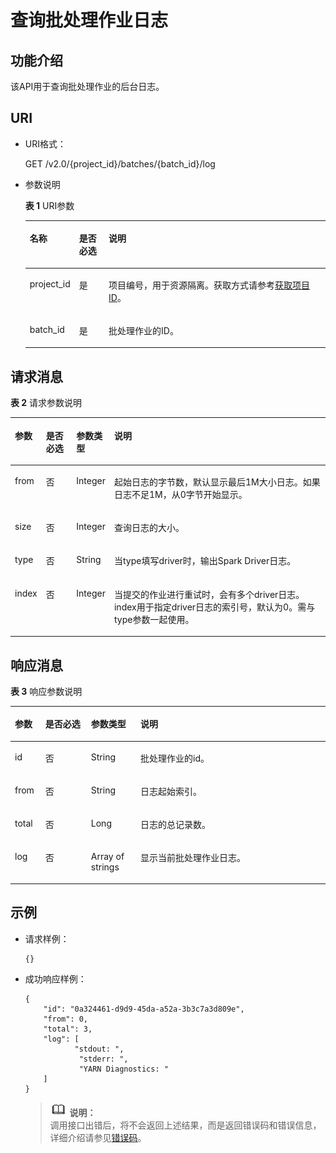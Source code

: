 # 查询批处理作业日志<a name="dli_02_0128"></a>

## 功能介绍<a name="zh-cn_topic_0103345066_zh-cn_topic_0102902523_s1f0e4fd3d502405199f36f78e68721aa"></a>

该API用于查询批处理作业的后台日志。

## URI<a name="zh-cn_topic_0103345066_zh-cn_topic_0102902523_s9e1b8ec5b57c422a942b19835da7d66e"></a>

-   URI格式：

    GET /v2.0/\{project\_id\}/batches/\{batch\_id\}/log

-   参数说明

    **表 1**  URI参数

    <a name="zh-cn_topic_0103345066_zh-cn_topic_0102902523_zh-cn_topic_0069077803_table60779388"></a>
    <table><thead align="left"><tr id="zh-cn_topic_0103345066_zh-cn_topic_0102902523_zh-cn_topic_0069077803_row61411666"><th class="cellrowborder" valign="top" width="14.000000000000002%" id="mcps1.2.4.1.1"><p id="zh-cn_topic_0103345066_zh-cn_topic_0102902523_a420a62a594f9410eaea229ffc8037a61"><a name="zh-cn_topic_0103345066_zh-cn_topic_0102902523_a420a62a594f9410eaea229ffc8037a61"></a><a name="zh-cn_topic_0103345066_zh-cn_topic_0102902523_a420a62a594f9410eaea229ffc8037a61"></a>名称</p>
    </th>
    <th class="cellrowborder" valign="top" width="10%" id="mcps1.2.4.1.2"><p id="zh-cn_topic_0103345066_zh-cn_topic_0102902523_zh-cn_topic_0069077803_p873025824211"><a name="zh-cn_topic_0103345066_zh-cn_topic_0102902523_zh-cn_topic_0069077803_p873025824211"></a><a name="zh-cn_topic_0103345066_zh-cn_topic_0102902523_zh-cn_topic_0069077803_p873025824211"></a>是否必选</p>
    </th>
    <th class="cellrowborder" valign="top" width="76%" id="mcps1.2.4.1.3"><p id="zh-cn_topic_0103345066_zh-cn_topic_0102902523_a692d3cd97b464aed90ba6d841900a4a5"><a name="zh-cn_topic_0103345066_zh-cn_topic_0102902523_a692d3cd97b464aed90ba6d841900a4a5"></a><a name="zh-cn_topic_0103345066_zh-cn_topic_0102902523_a692d3cd97b464aed90ba6d841900a4a5"></a>说明</p>
    </th>
    </tr>
    </thead>
    <tbody><tr id="zh-cn_topic_0103345066_zh-cn_topic_0102902523_zh-cn_topic_0069077803_row48589216"><td class="cellrowborder" valign="top" width="14.000000000000002%" headers="mcps1.2.4.1.1 "><p id="zh-cn_topic_0103345066_zh-cn_topic_0102902523_zh-cn_topic_0069077803_p43412436"><a name="zh-cn_topic_0103345066_zh-cn_topic_0102902523_zh-cn_topic_0069077803_p43412436"></a><a name="zh-cn_topic_0103345066_zh-cn_topic_0102902523_zh-cn_topic_0069077803_p43412436"></a>project_id</p>
    </td>
    <td class="cellrowborder" valign="top" width="10%" headers="mcps1.2.4.1.2 "><p id="zh-cn_topic_0103345066_zh-cn_topic_0102902523_zh-cn_topic_0069077803_p26746391"><a name="zh-cn_topic_0103345066_zh-cn_topic_0102902523_zh-cn_topic_0069077803_p26746391"></a><a name="zh-cn_topic_0103345066_zh-cn_topic_0102902523_zh-cn_topic_0069077803_p26746391"></a>是</p>
    </td>
    <td class="cellrowborder" valign="top" width="76%" headers="mcps1.2.4.1.3 "><p id="p1310472724012"><a name="p1310472724012"></a><a name="p1310472724012"></a>项目编号，用于资源隔离。获取方式请参考<a href="获取项目ID.md">获取项目ID</a>。</p>
    </td>
    </tr>
    <tr id="zh-cn_topic_0103345066_row40002247161527"><td class="cellrowborder" valign="top" width="14.000000000000002%" headers="mcps1.2.4.1.1 "><p id="zh-cn_topic_0103345066_p11474470161527"><a name="zh-cn_topic_0103345066_p11474470161527"></a><a name="zh-cn_topic_0103345066_p11474470161527"></a>batch_id</p>
    </td>
    <td class="cellrowborder" valign="top" width="10%" headers="mcps1.2.4.1.2 "><p id="zh-cn_topic_0103345066_p57016873161527"><a name="zh-cn_topic_0103345066_p57016873161527"></a><a name="zh-cn_topic_0103345066_p57016873161527"></a>是</p>
    </td>
    <td class="cellrowborder" valign="top" width="76%" headers="mcps1.2.4.1.3 "><p id="zh-cn_topic_0103345066_p54964009161527"><a name="zh-cn_topic_0103345066_p54964009161527"></a><a name="zh-cn_topic_0103345066_p54964009161527"></a>批处理作业的ID。</p>
    </td>
    </tr>
    </tbody>
    </table>


## 请求消息<a name="zh-cn_topic_0103345066_zh-cn_topic_0102902523_section20458182103"></a>

**表 2**  请求参数说明

<a name="zh-cn_topic_0103345066_zh-cn_topic_0102902523_table1944164663513"></a>
<table><thead align="left"><tr id="zh-cn_topic_0103345066_zh-cn_topic_0102902523_row29441446113518"><th class="cellrowborder" valign="top" width="8%" id="mcps1.2.5.1.1"><p id="zh-cn_topic_0103345066_zh-cn_topic_0102902523_p1935161415364"><a name="zh-cn_topic_0103345066_zh-cn_topic_0102902523_p1935161415364"></a><a name="zh-cn_topic_0103345066_zh-cn_topic_0102902523_p1935161415364"></a>参数</p>
</th>
<th class="cellrowborder" valign="top" width="9.9%" id="mcps1.2.5.1.2"><p id="zh-cn_topic_0103345066_zh-cn_topic_0102902523_p1036131419366"><a name="zh-cn_topic_0103345066_zh-cn_topic_0102902523_p1036131419366"></a><a name="zh-cn_topic_0103345066_zh-cn_topic_0102902523_p1036131419366"></a>是否必选</p>
</th>
<th class="cellrowborder" valign="top" width="9.969999999999999%" id="mcps1.2.5.1.3"><p id="zh-cn_topic_0103345066_zh-cn_topic_0102902523_p17381114123617"><a name="zh-cn_topic_0103345066_zh-cn_topic_0102902523_p17381114123617"></a><a name="zh-cn_topic_0103345066_zh-cn_topic_0102902523_p17381114123617"></a>参数类型</p>
</th>
<th class="cellrowborder" valign="top" width="72.13000000000001%" id="mcps1.2.5.1.4"><p id="zh-cn_topic_0103345066_zh-cn_topic_0102902523_p1340121413614"><a name="zh-cn_topic_0103345066_zh-cn_topic_0102902523_p1340121413614"></a><a name="zh-cn_topic_0103345066_zh-cn_topic_0102902523_p1340121413614"></a>说明</p>
</th>
</tr>
</thead>
<tbody><tr id="zh-cn_topic_0103345066_row53252829155831"><td class="cellrowborder" valign="top" width="8%" headers="mcps1.2.5.1.1 "><p id="zh-cn_topic_0103345066_p46898331155831"><a name="zh-cn_topic_0103345066_p46898331155831"></a><a name="zh-cn_topic_0103345066_p46898331155831"></a>from</p>
</td>
<td class="cellrowborder" valign="top" width="9.9%" headers="mcps1.2.5.1.2 "><p id="zh-cn_topic_0103345066_p40668489155831"><a name="zh-cn_topic_0103345066_p40668489155831"></a><a name="zh-cn_topic_0103345066_p40668489155831"></a>否</p>
</td>
<td class="cellrowborder" valign="top" width="9.969999999999999%" headers="mcps1.2.5.1.3 "><p id="zh-cn_topic_0103345066_p5813287155831"><a name="zh-cn_topic_0103345066_p5813287155831"></a><a name="zh-cn_topic_0103345066_p5813287155831"></a>Integer</p>
</td>
<td class="cellrowborder" valign="top" width="72.13000000000001%" headers="mcps1.2.5.1.4 "><p id="zh-cn_topic_0103345066_p17904268162446"><a name="zh-cn_topic_0103345066_p17904268162446"></a><a name="zh-cn_topic_0103345066_p17904268162446"></a>起始日志的字节数，默认显示最后1M大小日志。如果日志不足1M，从0字节开始显示。</p>
</td>
</tr>
<tr id="zh-cn_topic_0103345066_row13373521155831"><td class="cellrowborder" valign="top" width="8%" headers="mcps1.2.5.1.1 "><p id="zh-cn_topic_0103345066_p6949431155831"><a name="zh-cn_topic_0103345066_p6949431155831"></a><a name="zh-cn_topic_0103345066_p6949431155831"></a>size</p>
</td>
<td class="cellrowborder" valign="top" width="9.9%" headers="mcps1.2.5.1.2 "><p id="zh-cn_topic_0103345066_p26033042155831"><a name="zh-cn_topic_0103345066_p26033042155831"></a><a name="zh-cn_topic_0103345066_p26033042155831"></a>否</p>
</td>
<td class="cellrowborder" valign="top" width="9.969999999999999%" headers="mcps1.2.5.1.3 "><p id="zh-cn_topic_0103345066_p28301633155831"><a name="zh-cn_topic_0103345066_p28301633155831"></a><a name="zh-cn_topic_0103345066_p28301633155831"></a>Integer</p>
</td>
<td class="cellrowborder" valign="top" width="72.13000000000001%" headers="mcps1.2.5.1.4 "><p id="zh-cn_topic_0103345066_p64252615162455"><a name="zh-cn_topic_0103345066_p64252615162455"></a><a name="zh-cn_topic_0103345066_p64252615162455"></a>查询日志的大小。</p>
</td>
</tr>
<tr id="row20634150143618"><td class="cellrowborder" valign="top" width="8%" headers="mcps1.2.5.1.1 "><p id="p1963555011368"><a name="p1963555011368"></a><a name="p1963555011368"></a>type</p>
</td>
<td class="cellrowborder" valign="top" width="9.9%" headers="mcps1.2.5.1.2 "><p id="p126351250133611"><a name="p126351250133611"></a><a name="p126351250133611"></a>否</p>
</td>
<td class="cellrowborder" valign="top" width="9.969999999999999%" headers="mcps1.2.5.1.3 "><p id="p76351550183617"><a name="p76351550183617"></a><a name="p76351550183617"></a>String</p>
</td>
<td class="cellrowborder" valign="top" width="72.13000000000001%" headers="mcps1.2.5.1.4 "><p id="p13636750103616"><a name="p13636750103616"></a><a name="p13636750103616"></a>当type填写driver时，输出Spark Driver日志。</p>
</td>
</tr>
<tr id="row4823049113716"><td class="cellrowborder" valign="top" width="8%" headers="mcps1.2.5.1.1 "><p id="p15823184912379"><a name="p15823184912379"></a><a name="p15823184912379"></a>index</p>
</td>
<td class="cellrowborder" valign="top" width="9.9%" headers="mcps1.2.5.1.2 "><p id="p2823349183712"><a name="p2823349183712"></a><a name="p2823349183712"></a>否</p>
</td>
<td class="cellrowborder" valign="top" width="9.969999999999999%" headers="mcps1.2.5.1.3 "><p id="p582314913716"><a name="p582314913716"></a><a name="p582314913716"></a>Integer</p>
</td>
<td class="cellrowborder" valign="top" width="72.13000000000001%" headers="mcps1.2.5.1.4 "><p id="p68237495374"><a name="p68237495374"></a><a name="p68237495374"></a>当提交的作业进行重试时，会有多个driver日志。index用于指定driver日志的索引号，默认为0。需与type参数一起使用。</p>
</td>
</tr>
</tbody>
</table>

## 响应消息<a name="zh-cn_topic_0103345066_zh-cn_topic_0102902523_sd1ecb66580054b2ea403be8b2272a2c7"></a>

**表 3**  响应参数说明

<a name="zh-cn_topic_0103345066_zh-cn_topic_0102902523_table1391425172812"></a>
<table><thead align="left"><tr id="zh-cn_topic_0103345066_zh-cn_topic_0102902523_row239272520282"><th class="cellrowborder" valign="top" width="9.66%" id="mcps1.2.5.1.1"><p id="zh-cn_topic_0103345066_zh-cn_topic_0102902523_p73934250283"><a name="zh-cn_topic_0103345066_zh-cn_topic_0102902523_p73934250283"></a><a name="zh-cn_topic_0103345066_zh-cn_topic_0102902523_p73934250283"></a>参数</p>
</th>
<th class="cellrowborder" valign="top" width="14.510000000000002%" id="mcps1.2.5.1.2"><p id="p671919142279"><a name="p671919142279"></a><a name="p671919142279"></a>是否必选</p>
</th>
<th class="cellrowborder" valign="top" width="15.72%" id="mcps1.2.5.1.3"><p id="zh-cn_topic_0103345066_zh-cn_topic_0102902523_p93931525182819"><a name="zh-cn_topic_0103345066_zh-cn_topic_0102902523_p93931525182819"></a><a name="zh-cn_topic_0103345066_zh-cn_topic_0102902523_p93931525182819"></a>参数类型</p>
</th>
<th class="cellrowborder" valign="top" width="60.11%" id="mcps1.2.5.1.4"><p id="zh-cn_topic_0103345066_zh-cn_topic_0102902523_p339412542814"><a name="zh-cn_topic_0103345066_zh-cn_topic_0102902523_p339412542814"></a><a name="zh-cn_topic_0103345066_zh-cn_topic_0102902523_p339412542814"></a>说明</p>
</th>
</tr>
</thead>
<tbody><tr id="zh-cn_topic_0103345066_row63379595162513"><td class="cellrowborder" valign="top" width="9.66%" headers="mcps1.2.5.1.1 "><p id="zh-cn_topic_0103345066_p50256728162513"><a name="zh-cn_topic_0103345066_p50256728162513"></a><a name="zh-cn_topic_0103345066_p50256728162513"></a>id</p>
</td>
<td class="cellrowborder" valign="top" width="14.510000000000002%" headers="mcps1.2.5.1.2 "><p id="p57191314112713"><a name="p57191314112713"></a><a name="p57191314112713"></a>否</p>
</td>
<td class="cellrowborder" valign="top" width="15.72%" headers="mcps1.2.5.1.3 "><p id="zh-cn_topic_0103345066_p44263180162513"><a name="zh-cn_topic_0103345066_p44263180162513"></a><a name="zh-cn_topic_0103345066_p44263180162513"></a>String</p>
</td>
<td class="cellrowborder" valign="top" width="60.11%" headers="mcps1.2.5.1.4 "><p id="zh-cn_topic_0103345066_p28547791162513"><a name="zh-cn_topic_0103345066_p28547791162513"></a><a name="zh-cn_topic_0103345066_p28547791162513"></a>批处理作业的id。</p>
</td>
</tr>
<tr id="zh-cn_topic_0103345066_row66694500162513"><td class="cellrowborder" valign="top" width="9.66%" headers="mcps1.2.5.1.1 "><p id="zh-cn_topic_0103345066_p7592495162513"><a name="zh-cn_topic_0103345066_p7592495162513"></a><a name="zh-cn_topic_0103345066_p7592495162513"></a>from</p>
</td>
<td class="cellrowborder" valign="top" width="14.510000000000002%" headers="mcps1.2.5.1.2 "><p id="p77191014152719"><a name="p77191014152719"></a><a name="p77191014152719"></a>否</p>
</td>
<td class="cellrowborder" valign="top" width="15.72%" headers="mcps1.2.5.1.3 "><p id="zh-cn_topic_0103345066_p11012339162513"><a name="zh-cn_topic_0103345066_p11012339162513"></a><a name="zh-cn_topic_0103345066_p11012339162513"></a>String</p>
</td>
<td class="cellrowborder" valign="top" width="60.11%" headers="mcps1.2.5.1.4 "><p id="zh-cn_topic_0103345066_p19584260162513"><a name="zh-cn_topic_0103345066_p19584260162513"></a><a name="zh-cn_topic_0103345066_p19584260162513"></a>日志起始索引。</p>
</td>
</tr>
<tr id="zh-cn_topic_0103345066_row59606283162513"><td class="cellrowborder" valign="top" width="9.66%" headers="mcps1.2.5.1.1 "><p id="zh-cn_topic_0103345066_p49846418162513"><a name="zh-cn_topic_0103345066_p49846418162513"></a><a name="zh-cn_topic_0103345066_p49846418162513"></a>total</p>
</td>
<td class="cellrowborder" valign="top" width="14.510000000000002%" headers="mcps1.2.5.1.2 "><p id="p12719614172710"><a name="p12719614172710"></a><a name="p12719614172710"></a>否</p>
</td>
<td class="cellrowborder" valign="top" width="15.72%" headers="mcps1.2.5.1.3 "><p id="zh-cn_topic_0103345066_p11028097162513"><a name="zh-cn_topic_0103345066_p11028097162513"></a><a name="zh-cn_topic_0103345066_p11028097162513"></a>Long</p>
</td>
<td class="cellrowborder" valign="top" width="60.11%" headers="mcps1.2.5.1.4 "><p id="zh-cn_topic_0103345066_p20860697162513"><a name="zh-cn_topic_0103345066_p20860697162513"></a><a name="zh-cn_topic_0103345066_p20860697162513"></a>日志的总记录数。</p>
</td>
</tr>
<tr id="zh-cn_topic_0103345066_row28992541162513"><td class="cellrowborder" valign="top" width="9.66%" headers="mcps1.2.5.1.1 "><p id="zh-cn_topic_0103345066_p40845066162513"><a name="zh-cn_topic_0103345066_p40845066162513"></a><a name="zh-cn_topic_0103345066_p40845066162513"></a>log</p>
</td>
<td class="cellrowborder" valign="top" width="14.510000000000002%" headers="mcps1.2.5.1.2 "><p id="p15719614192713"><a name="p15719614192713"></a><a name="p15719614192713"></a>否</p>
</td>
<td class="cellrowborder" valign="top" width="15.72%" headers="mcps1.2.5.1.3 "><p id="zh-cn_topic_0103345066_p20116078162513"><a name="zh-cn_topic_0103345066_p20116078162513"></a><a name="zh-cn_topic_0103345066_p20116078162513"></a>Array of strings</p>
</td>
<td class="cellrowborder" valign="top" width="60.11%" headers="mcps1.2.5.1.4 "><p id="zh-cn_topic_0103345066_p18789622162513"><a name="zh-cn_topic_0103345066_p18789622162513"></a><a name="zh-cn_topic_0103345066_p18789622162513"></a>显示当前批处理作业日志。</p>
</td>
</tr>
</tbody>
</table>

## 示例<a name="zh-cn_topic_0103345066_zh-cn_topic_0102902523_section17446171164041"></a>

-   请求样例：

    ```
    {}
    ```

-   成功响应样例：

    ```
    {
        "id": "0a324461-d9d9-45da-a52a-3b3c7a3d809e",
        "from": 0,
        "total": 3,
        "log": [
               "stdout: ",
                "stderr: ",
                "YARN Diagnostics: "
        ]
    }
    ```

    >![](public_sys-resources/icon-note.gif) **说明：**   
    >调用接口出错后，将不会返回上述结果，而是返回错误码和错误信息，详细介绍请参见[错误码](错误码.md)。  


